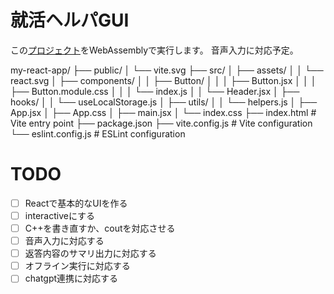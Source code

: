 # 就活ヘルパGUI
この[プロジェクト](https://github.com/TrueRyoB/shukatsu-helper)をWebAssemblyで実行します。
音声入力に対応予定。

my-react-app/
├── public/
│   └── vite.svg
├── src/
│   ├── assets/
│   │   └── react.svg
│   ├── components/
│   │   ├── Button/
│   │   │   ├── Button.jsx
│   │   │   ├── Button.module.css
│   │   │   └── index.js
│   │   └── Header.jsx
│   ├── hooks/
│   │   └── useLocalStorage.js
│   ├── utils/
│   │   └── helpers.js
│   ├── App.jsx
│   ├── App.css
│   ├── main.jsx
│   └── index.css
├── index.html              # Vite entry point
├── package.json
├── vite.config.js          # Vite configuration
└── eslint.config.js        # ESLint configuration

# TODO
- [ ] Reactで基本的なUIを作る
- [ ] interactiveにする
- [ ] C++を書き直すか、coutを対応させる
- [ ] 音声入力に対応する
- [ ] 返答内容のサマリ出力に対応する
- [ ] オフライン実行に対応する
- [ ] chatgpt連携に対応する